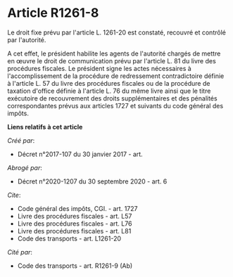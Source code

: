# Article R1261-8

Le droit fixe prévu par l'article L. 1261-20 est constaté, recouvré et contrôlé par l'autorité. 

A cet effet, le président habilite les agents de l'autorité chargés de mettre en œuvre le droit de communication prévu par
l'article L. 81 du livre des procédures fiscales. Le président signe les actes nécessaires à l'accomplissement de la
procédure de redressement contradictoire définie à l'article L. 57 du livre des procédures fiscales ou de la procédure de
taxation d'office définie à l'article L. 76 du même livre ainsi que le titre exécutoire de recouvrement des droits
supplémentaires et des pénalités correspondantes prévus aux articles 1727 et suivants du code général des impôts.

**Liens relatifs à cet article**

_Créé par_:

  - Décret n°2017-107 du 30 janvier 2017 - art.

_Abrogé par_:

  - Décret n°2020-1207 du 30 septembre 2020 - art. 6

_Cite_:

  - Code général des impôts, CGI. - art. 1727
  - Livre des procédures fiscales - art. L57
  - Livre des procédures fiscales - art. L76
  - Livre des procédures fiscales - art. L81
  - Code des transports - art. L1261-20

_Cité par_:

  - Code des transports - art. R1261-9 (Ab)
